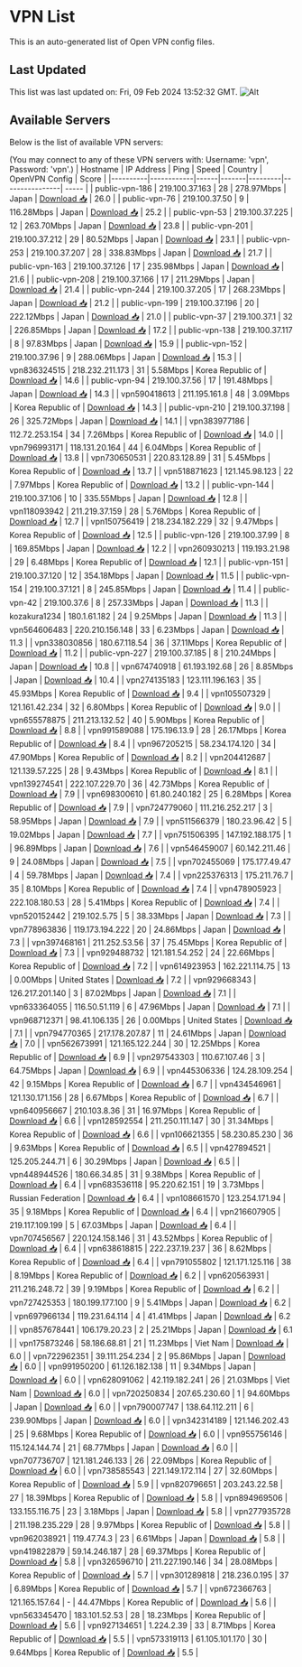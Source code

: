 # VPN List

This is an auto-generated list of Open VPN config files.

## Last Updated

This list was last updated on: Fri, 09 Feb 2024 13:52:32 GMT.
![Alt](https://repobeats.axiom.co/api/embed/186b98318ef1479477931607c1ad7d823f12451f.svg "Repobeats analytics image")

## Available Servers

Below is the list of available VPN servers:

(You may connect to any of these VPN servers with: Username: 'vpn', Password: 'vpn'.)
| Hostname | IP Address | Ping | Speed | Country | OpenVPN Config | Score |
|----------|------------|------|-------|---------|----------------| ----- |
| public-vpn-186 | 219.100.37.163 | 28 | 278.97Mbps | Japan | [Download 📥](./configs/server_0_JP.ovpn) | 26.0 |
| public-vpn-76 | 219.100.37.50 | 9 | 116.28Mbps | Japan | [Download 📥](./configs/server_1_JP.ovpn) | 25.2 |
| public-vpn-53 | 219.100.37.225 | 12 | 263.70Mbps | Japan | [Download 📥](./configs/server_2_JP.ovpn) | 23.8 |
| public-vpn-201 | 219.100.37.212 | 29 | 80.52Mbps | Japan | [Download 📥](./configs/server_3_JP.ovpn) | 23.1 |
| public-vpn-253 | 219.100.37.207 | 28 | 338.83Mbps | Japan | [Download 📥](./configs/server_4_JP.ovpn) | 21.7 |
| public-vpn-163 | 219.100.37.126 | 17 | 235.98Mbps | Japan | [Download 📥](./configs/server_5_JP.ovpn) | 21.6 |
| public-vpn-208 | 219.100.37.166 | 17 | 211.29Mbps | Japan | [Download 📥](./configs/server_6_JP.ovpn) | 21.4 |
| public-vpn-244 | 219.100.37.205 | 17 | 268.23Mbps | Japan | [Download 📥](./configs/server_7_JP.ovpn) | 21.2 |
| public-vpn-199 | 219.100.37.196 | 20 | 222.12Mbps | Japan | [Download 📥](./configs/server_8_JP.ovpn) | 21.0 |
| public-vpn-37 | 219.100.37.1 | 32 | 226.85Mbps | Japan | [Download 📥](./configs/server_9_JP.ovpn) | 17.2 |
| public-vpn-138 | 219.100.37.117 | 8 | 97.83Mbps | Japan | [Download 📥](./configs/server_10_JP.ovpn) | 15.9 |
| public-vpn-152 | 219.100.37.96 | 9 | 288.06Mbps | Japan | [Download 📥](./configs/server_11_JP.ovpn) | 15.3 |
| vpn836324515 | 218.232.211.173 | 31 | 5.58Mbps | Korea Republic of | [Download 📥](./configs/server_12_KR.ovpn) | 14.6 |
| public-vpn-94 | 219.100.37.56 | 17 | 191.48Mbps | Japan | [Download 📥](./configs/server_13_JP.ovpn) | 14.3 |
| vpn590418613 | 211.195.161.8 | 48 | 3.09Mbps | Korea Republic of | [Download 📥](./configs/server_14_KR.ovpn) | 14.3 |
| public-vpn-210 | 219.100.37.198 | 26 | 325.72Mbps | Japan | [Download 📥](./configs/server_15_JP.ovpn) | 14.1 |
| vpn383977186 | 112.72.253.154 | 34 | 7.26Mbps | Korea Republic of | [Download 📥](./configs/server_16_KR.ovpn) | 14.0 |
| vpn796993171 | 118.131.20.164 | 44 | 6.04Mbps | Korea Republic of | [Download 📥](./configs/server_17_KR.ovpn) | 13.8 |
| vpn730650531 | 220.83.128.89 | 31 | 5.45Mbps | Korea Republic of | [Download 📥](./configs/server_18_KR.ovpn) | 13.7 |
| vpn518871623 | 121.145.98.123 | 22 | 7.97Mbps | Korea Republic of | [Download 📥](./configs/server_19_KR.ovpn) | 13.2 |
| public-vpn-144 | 219.100.37.106 | 10 | 335.55Mbps | Japan | [Download 📥](./configs/server_20_JP.ovpn) | 12.8 |
| vpn118093942 | 211.219.37.159 | 28 | 5.76Mbps | Korea Republic of | [Download 📥](./configs/server_21_KR.ovpn) | 12.7 |
| vpn150756419 | 218.234.182.229 | 32 | 9.47Mbps | Korea Republic of | [Download 📥](./configs/server_22_KR.ovpn) | 12.5 |
| public-vpn-126 | 219.100.37.99 | 8 | 169.85Mbps | Japan | [Download 📥](./configs/server_23_JP.ovpn) | 12.2 |
| vpn260930213 | 119.193.21.98 | 29 | 6.48Mbps | Korea Republic of | [Download 📥](./configs/server_24_KR.ovpn) | 12.1 |
| public-vpn-151 | 219.100.37.120 | 12 | 354.18Mbps | Japan | [Download 📥](./configs/server_25_JP.ovpn) | 11.5 |
| public-vpn-154 | 219.100.37.121 | 8 | 245.85Mbps | Japan | [Download 📥](./configs/server_26_JP.ovpn) | 11.4 |
| public-vpn-42 | 219.100.37.6 | 8 | 257.33Mbps | Japan | [Download 📥](./configs/server_27_JP.ovpn) | 11.3 |
| kozakura1234 | 180.1.61.182 | 24 | 9.25Mbps | Japan | [Download 📥](./configs/server_28_JP.ovpn) | 11.3 |
| vpn564606483 | 220.210.156.148 | 33 | 6.23Mbps | Japan | [Download 📥](./configs/server_29_JP.ovpn) | 11.3 |
| vpn338030856 | 180.67.118.54 | 36 | 37.11Mbps | Korea Republic of | [Download 📥](./configs/server_30_KR.ovpn) | 11.2 |
| public-vpn-227 | 219.100.37.185 | 8 | 210.24Mbps | Japan | [Download 📥](./configs/server_31_JP.ovpn) | 10.8 |
| vpn674740918 | 61.193.192.68 | 26 | 8.85Mbps | Japan | [Download 📥](./configs/server_32_JP.ovpn) | 10.4 |
| vpn274135183 | 123.111.196.163 | 35 | 45.93Mbps | Korea Republic of | [Download 📥](./configs/server_33_KR.ovpn) | 9.4 |
| vpn105507329 | 121.161.42.234 | 32 | 6.80Mbps | Korea Republic of | [Download 📥](./configs/server_34_KR.ovpn) | 9.0 |
| vpn655578875 | 211.213.132.52 | 40 | 5.90Mbps | Korea Republic of | [Download 📥](./configs/server_35_KR.ovpn) | 8.8 |
| vpn991589088 | 175.196.13.9 | 28 | 26.17Mbps | Korea Republic of | [Download 📥](./configs/server_36_KR.ovpn) | 8.4 |
| vpn967205215 | 58.234.174.120 | 34 | 47.90Mbps | Korea Republic of | [Download 📥](./configs/server_37_KR.ovpn) | 8.2 |
| vpn204412687 | 121.139.57.225 | 28 | 9.43Mbps | Korea Republic of | [Download 📥](./configs/server_38_KR.ovpn) | 8.1 |
| vpn139274541 | 222.107.229.70 | 36 | 42.73Mbps | Korea Republic of | [Download 📥](./configs/server_39_KR.ovpn) | 7.9 |
| vpn698300610 | 61.80.240.182 | 25 | 6.28Mbps | Korea Republic of | [Download 📥](./configs/server_40_KR.ovpn) | 7.9 |
| vpn724779060 | 111.216.252.217 | 3 | 58.95Mbps | Japan | [Download 📥](./configs/server_41_JP.ovpn) | 7.9 |
| vpn511566379 | 180.23.96.42 | 5 | 19.02Mbps | Japan | [Download 📥](./configs/server_42_JP.ovpn) | 7.7 |
| vpn751506395 | 147.192.188.175 | 1 | 96.89Mbps | Japan | [Download 📥](./configs/server_43_JP.ovpn) | 7.6 |
| vpn546459007 | 60.142.211.46 | 9 | 24.08Mbps | Japan | [Download 📥](./configs/server_44_JP.ovpn) | 7.5 |
| vpn702455069 | 175.177.49.47 | 4 | 59.78Mbps | Japan | [Download 📥](./configs/server_45_JP.ovpn) | 7.4 |
| vpn225376313 | 175.211.76.7 | 35 | 8.10Mbps | Korea Republic of | [Download 📥](./configs/server_46_KR.ovpn) | 7.4 |
| vpn478905923 | 222.108.180.53 | 28 | 5.41Mbps | Korea Republic of | [Download 📥](./configs/server_47_KR.ovpn) | 7.4 |
| vpn520152442 | 219.102.5.75 | 5 | 38.33Mbps | Japan | [Download 📥](./configs/server_48_JP.ovpn) | 7.3 |
| vpn778963836 | 119.173.194.222 | 20 | 24.86Mbps | Japan | [Download 📥](./configs/server_49_JP.ovpn) | 7.3 |
| vpn397468161 | 211.252.53.56 | 37 | 75.45Mbps | Korea Republic of | [Download 📥](./configs/server_50_KR.ovpn) | 7.3 |
| vpn929488732 | 121.181.54.252 | 24 | 22.66Mbps | Korea Republic of | [Download 📥](./configs/server_51_KR.ovpn) | 7.2 |
| vpn614923953 | 162.221.114.75 | 13 | 0.00Mbps | United States | [Download 📥](./configs/server_52_US.ovpn) | 7.2 |
| vpn929668343 | 126.217.201.140 | 3 | 87.02Mbps | Japan | [Download 📥](./configs/server_53_JP.ovpn) | 7.1 |
| vpn633364055 | 116.50.51.119 | 6 | 47.96Mbps | Japan | [Download 📥](./configs/server_54_JP.ovpn) | 7.1 |
| vpn968712371 | 98.41.106.135 | 26 | 0.00Mbps | United States | [Download 📥](./configs/server_55_US.ovpn) | 7.1 |
| vpn794770365 | 217.178.207.87 | 11 | 24.61Mbps | Japan | [Download 📥](./configs/server_56_JP.ovpn) | 7.0 |
| vpn562673991 | 121.165.122.244 | 30 | 12.25Mbps | Korea Republic of | [Download 📥](./configs/server_57_KR.ovpn) | 6.9 |
| vpn297543303 | 110.67.107.46 | 3 | 64.75Mbps | Japan | [Download 📥](./configs/server_58_JP.ovpn) | 6.9 |
| vpn445306336 | 124.28.109.254 | 42 | 9.15Mbps | Korea Republic of | [Download 📥](./configs/server_59_KR.ovpn) | 6.7 |
| vpn434546961 | 121.130.171.156 | 28 | 6.67Mbps | Korea Republic of | [Download 📥](./configs/server_60_KR.ovpn) | 6.7 |
| vpn640956667 | 210.103.8.36 | 31 | 16.97Mbps | Korea Republic of | [Download 📥](./configs/server_61_KR.ovpn) | 6.6 |
| vpn128592554 | 211.250.111.147 | 30 | 31.34Mbps | Korea Republic of | [Download 📥](./configs/server_62_KR.ovpn) | 6.6 |
| vpn106621355 | 58.230.85.230 | 36 | 9.63Mbps | Korea Republic of | [Download 📥](./configs/server_63_KR.ovpn) | 6.5 |
| vpn427894521 | 125.205.244.71 | 6 | 30.29Mbps | Japan | [Download 📥](./configs/server_64_JP.ovpn) | 6.5 |
| vpn448944526 | 180.66.34.85 | 31 | 9.38Mbps | Korea Republic of | [Download 📥](./configs/server_65_KR.ovpn) | 6.4 |
| vpn683536118 | 95.220.62.151 | 19 | 3.73Mbps | Russian Federation | [Download 📥](./configs/server_66_RU.ovpn) | 6.4 |
| vpn108661570 | 123.254.171.94 | 35 | 9.18Mbps | Korea Republic of | [Download 📥](./configs/server_67_KR.ovpn) | 6.4 |
| vpn216607905 | 219.117.109.199 | 5 | 67.03Mbps | Japan | [Download 📥](./configs/server_68_JP.ovpn) | 6.4 |
| vpn707456567 | 220.124.158.146 | 31 | 43.52Mbps | Korea Republic of | [Download 📥](./configs/server_69_KR.ovpn) | 6.4 |
| vpn638618815 | 222.237.19.237 | 36 | 8.62Mbps | Korea Republic of | [Download 📥](./configs/server_70_KR.ovpn) | 6.4 |
| vpn791055802 | 121.171.125.116 | 38 | 8.19Mbps | Korea Republic of | [Download 📥](./configs/server_71_KR.ovpn) | 6.2 |
| vpn620563931 | 211.216.248.72 | 39 | 9.19Mbps | Korea Republic of | [Download 📥](./configs/server_72_KR.ovpn) | 6.2 |
| vpn727425353 | 180.199.177.100 | 9 | 5.41Mbps | Japan | [Download 📥](./configs/server_73_JP.ovpn) | 6.2 |
| vpn697966134 | 119.231.64.114 | 4 | 41.41Mbps | Japan | [Download 📥](./configs/server_74_JP.ovpn) | 6.2 |
| vpn857678441 | 106.179.20.23 | 2 | 25.21Mbps | Japan | [Download 📥](./configs/server_75_JP.ovpn) | 6.1 |
| vpn175873246 | 58.186.68.81 | 21 | 11.23Mbps | Viet Nam | [Download 📥](./configs/server_76_VN.ovpn) | 6.0 |
| vpn722962351 | 39.111.254.234 | 2 | 95.86Mbps | Japan | [Download 📥](./configs/server_77_JP.ovpn) | 6.0 |
| vpn991950200 | 61.126.182.138 | 11 | 9.34Mbps | Japan | [Download 📥](./configs/server_78_JP.ovpn) | 6.0 |
| vpn628091062 | 42.119.182.241 | 26 | 21.03Mbps | Viet Nam | [Download 📥](./configs/server_79_VN.ovpn) | 6.0 |
| vpn720250834 | 207.65.230.60 | 1 | 94.60Mbps | Japan | [Download 📥](./configs/server_80_JP.ovpn) | 6.0 |
| vpn790007747 | 138.64.112.211 | 6 | 239.90Mbps | Japan | [Download 📥](./configs/server_81_JP.ovpn) | 6.0 |
| vpn342314189 | 121.146.202.43 | 25 | 9.68Mbps | Korea Republic of | [Download 📥](./configs/server_82_KR.ovpn) | 6.0 |
| vpn955756146 | 115.124.144.74 | 21 | 68.77Mbps | Japan | [Download 📥](./configs/server_83_JP.ovpn) | 6.0 |
| vpn707736707 | 121.181.246.133 | 26 | 22.09Mbps | Korea Republic of | [Download 📥](./configs/server_84_KR.ovpn) | 6.0 |
| vpn738585543 | 221.149.172.114 | 27 | 32.60Mbps | Korea Republic of | [Download 📥](./configs/server_85_KR.ovpn) | 5.9 |
| vpn820796651 | 203.243.22.58 | 27 | 18.39Mbps | Korea Republic of | [Download 📥](./configs/server_86_KR.ovpn) | 5.8 |
| vpn894969506 | 133.155.116.75 | 23 | 3.18Mbps | Japan | [Download 📥](./configs/server_87_JP.ovpn) | 5.8 |
| vpn277935728 | 211.198.235.229 | 28 | 9.97Mbps | Korea Republic of | [Download 📥](./configs/server_88_KR.ovpn) | 5.8 |
| vpn962038921 | 119.47.74.3 | 23 | 6.61Mbps | Japan | [Download 📥](./configs/server_89_JP.ovpn) | 5.8 |
| vpn419822879 | 59.14.246.187 | 28 | 69.37Mbps | Korea Republic of | [Download 📥](./configs/server_90_KR.ovpn) | 5.8 |
| vpn326596710 | 211.227.190.146 | 34 | 28.08Mbps | Korea Republic of | [Download 📥](./configs/server_91_KR.ovpn) | 5.7 |
| vpn301289818 | 218.236.0.195 | 37 | 6.89Mbps | Korea Republic of | [Download 📥](./configs/server_92_KR.ovpn) | 5.7 |
| vpn672366763 | 121.165.157.64 | - | 44.47Mbps | Korea Republic of | [Download 📥](./configs/server_93_KR.ovpn) | 5.6 |
| vpn563345470 | 183.101.52.53 | 28 | 18.23Mbps | Korea Republic of | [Download 📥](./configs/server_94_KR.ovpn) | 5.6 |
| vpn927134651 | 1.224.2.39 | 33 | 8.71Mbps | Korea Republic of | [Download 📥](./configs/server_95_KR.ovpn) | 5.5 |
| vpn573319113 | 61.105.101.170 | 30 | 9.64Mbps | Korea Republic of | [Download 📥](./configs/server_96_KR.ovpn) | 5.5 |
